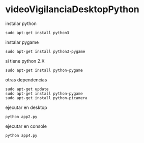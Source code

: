 # videoVigilanciaDesktopPython
instalar python
```
sudo apt-get install python3
```
instalar pygame
```
sudo apt-get install python3-pygame
```
si tiene python 2.X
```
sudo apt-get install python-pygame
```
otras dependencias

```
sudo apt-get update
sudo apt-get install python-pygame
sudo apt-get install python-picamera
```
ejecutar en desktop
```
python app2.py
```
ejecutar en console

```
python app4.py
```
